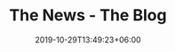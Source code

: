---
title: "The News - The Blog"
date: 2019-10-29T13:49:23+06:00
draft: false

# meta description
description: "Our motto is: Do More. Here you learn how to do just that."

# type
type : "blog"
---